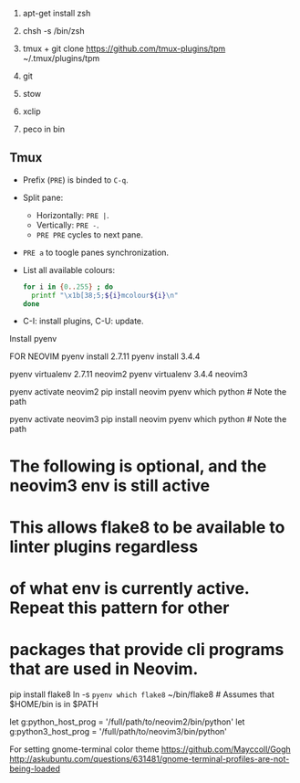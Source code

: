 1. apt-get install zsh
2. chsh -s /bin/zsh

1. tmux + git clone https://github.com/tmux-plugins/tpm ~/.tmux/plugins/tpm
2. git
3. stow
4. xclip
5. peco in bin

## Tmux
*  Prefix (`PRE`) is binded to `C-q`.
*  Split pane:
   -  Horizontally: `PRE |`.
   -  Vertically: `PRE -`.
   -  `PRE PRE` cycles to next pane.
*  `PRE a` to toogle panes synchronization.
*  List all available colours:

    ```sh
    for i in {0..255} ; do
      printf "\x1b[38;5;${i}mcolour${i}\n"
    done
    ```
*  C-I: install plugins, C-U: update.

Install pyenv

FOR NEOVIM
pyenv install 2.7.11
pyenv install 3.4.4

pyenv virtualenv 2.7.11 neovim2
pyenv virtualenv 3.4.4 neovim3

pyenv activate neovim2
pip install neovim
pyenv which python  # Note the path

pyenv activate neovim3
pip install neovim
pyenv which python  # Note the path

# The following is optional, and the neovim3 env is still active
# This allows flake8 to be available to linter plugins regardless
# of what env is currently active.  Repeat this pattern for other
# packages that provide cli programs that are used in Neovim.
pip install flake8
ln -s `pyenv which flake8` ~/bin/flake8  # Assumes that $HOME/bin is in $PATH

let g:python_host_prog = '/full/path/to/neovim2/bin/python'
let g:python3_host_prog = '/full/path/to/neovim3/bin/python'

For setting gnome-terminal color theme
https://github.com/Mayccoll/Gogh
http://askubuntu.com/questions/631481/gnome-terminal-profiles-are-not-being-loaded
